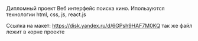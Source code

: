 Дипломный проект
Веб интерфейс поиска кино. Ипользуются технологии html, css, js, react.js

Ссылка на макет:
https://disk.yandex.ru/d/6GPsh9HAF7M0KQ
так же файл лежит в корне проекте